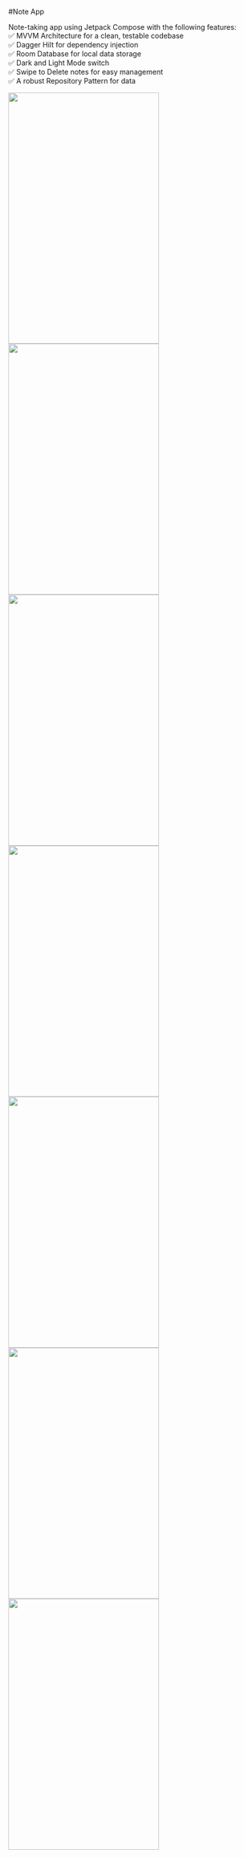 #Note App

Note-taking app using Jetpack Compose with the following features:            
✅ MVVM Architecture for a clean, testable codebase        
✅ Dagger Hilt for dependency injection        
✅ Room Database for local data storage        
✅ Dark and Light Mode switch         
✅ Swipe to Delete notes for easy management        
✅ A robust Repository Pattern for data 

<img src="https://github.com/user-attachments/assets/f0eb377e-5e94-4ee6-bc33-0588383548ed" alt="" width="300" height="500">

<img src="https://github.com/user-attachments/assets/00f4ad96-294e-492f-ba21-b734b6208b06" alt="" width="300" height="500">

<img src="https://github.com/user-attachments/assets/c8eb24b4-16b2-4848-a10d-66af2e279538" alt="" width="300" height="500">

<img src="https://github.com/user-attachments/assets/2c2e1768-bc49-47f7-95b4-5922630a2094" alt="" width="300" height="500">

<img src="https://github.com/user-attachments/assets/caa54be4-d34f-4355-a4db-95a1cc4f120e" alt="" width="300" height="500">

<img src="https://github.com/user-attachments/assets/042ae543-453d-4fdc-bcee-9d3997f03fa7" alt="" width="300" height="500">

<img src="https://github.com/user-attachments/assets/7f8ff267-6b48-4dfa-b5bf-f8eb34c169fd" alt="" width="300" height="500">



